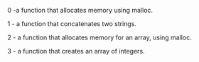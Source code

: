 0  -a function that allocates memory using malloc.

1  - a function that concatenates two strings.

2  - a function that allocates memory for an array, using malloc.

3  - a function that creates an array of integers.

